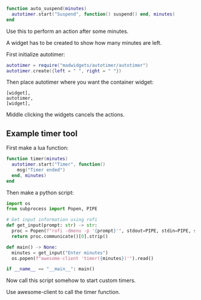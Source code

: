 ```lua
function auto_suspend(minutes)
  autotimer.start("Suspend", function() suspend() end, minutes)
end
```

Use this to perform an action after some minutes.

A widget has to be created to show how many minutes are left.

First initialize autotimer:

```lua
autotimer = require("madwidgets/autotimer/autotimer")
autotimer.create({left = " ", right = " "})
```

Then place autotimer where you want the container widget:

```
[widget],
autotimer,
[widget],
```

Middle clicking the widgets cancels the actions.

## Example timer tool

First make a lua function:

```lua
function timer(minutes)
  autotimer.start("Timer", function() 
    msg("Timer ended") 
  end, minutes)
end
```

Then make a python script:

```python
import os
from subprocess import Popen, PIPE

# Get input information using rofi
def get_input(prompt: str) -> str:
  proc = Popen(f"rofi -dmenu -p '{prompt}'", stdout=PIPE, stdin=PIPE, shell=True, text=True)
  return proc.communicate()[0].strip()

def main() -> None:
  minutes = get_input("Enter minutes")
  os.popen(f"awesome-client 'timer({minutes})'").read()

if __name__ == "__main__": main()
```

Now call this script somehow to start custom timers.

Use awesome-client to call the timer function.